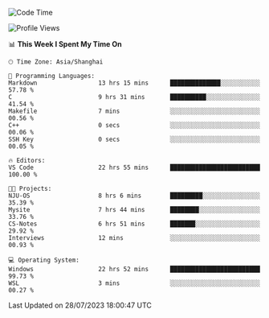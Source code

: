 <!--START_SECTION:waka-->
![Code Time](http://img.shields.io/badge/Code%20Time-1%2C083%20hrs%2059%20mins-blue)

![Profile Views](http://img.shields.io/badge/Profile%20Views-1-blue)

📊 **This Week I Spent My Time On** 

```text
🕑︎ Time Zone: Asia/Shanghai

💬 Programming Languages: 
Markdown                 13 hrs 15 mins      ██████████████░░░░░░░░░░░   57.78 % 
C                        9 hrs 31 mins       ██████████░░░░░░░░░░░░░░░   41.54 % 
Makefile                 7 mins              ░░░░░░░░░░░░░░░░░░░░░░░░░   00.56 % 
C++                      0 secs              ░░░░░░░░░░░░░░░░░░░░░░░░░   00.06 % 
SSH Key                  0 secs              ░░░░░░░░░░░░░░░░░░░░░░░░░   00.05 % 

🔥 Editors: 
VS Code                  22 hrs 55 mins      █████████████████████████   100.00 % 

🐱‍💻 Projects: 
NJU-OS                   8 hrs 6 mins        █████████░░░░░░░░░░░░░░░░   35.39 % 
Mysite                   7 hrs 44 mins       ████████░░░░░░░░░░░░░░░░░   33.76 % 
CS-Notes                 6 hrs 51 mins       ███████░░░░░░░░░░░░░░░░░░   29.92 % 
Interviews               12 mins             ░░░░░░░░░░░░░░░░░░░░░░░░░   00.93 % 

💻 Operating System: 
Windows                  22 hrs 52 mins      █████████████████████████   99.73 % 
WSL                      3 mins              ░░░░░░░░░░░░░░░░░░░░░░░░░   00.27 % 
```


 Last Updated on 28/07/2023 18:00:47 UTC
<!--END_SECTION:waka-->